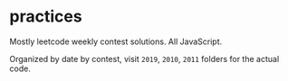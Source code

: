 # practices

Mostly leetcode weekly contest solutions. All JavaScript.

Organized by date by contest, visit `2019`, `2010`, `2011` folders for the actual code.
